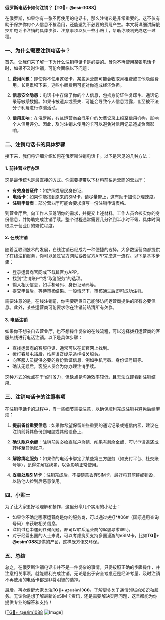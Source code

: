 **俄罗斯电话卡如何注销？【TG💪+ @esim1088】**

在俄罗斯，如果你有一张不再使用的电话卡，那么注销它是非常重要的。这不仅有助于保护你的个人信息不被滥用，还能避免不必要的费用产生。本文将详细讲解俄罗斯电话卡注销的具体步骤、注意事项以及一些小贴士，帮助你顺利完成这一过程。

### 一、为什么需要注销电话卡？

首先，让我们来了解一下为什么注销电话卡是必要的。当你不再使用某张电话卡时，如果不及时注销，可能会面临以下问题：

1. **费用问题**：即使你不使用这张卡，某些运营商可能会收取月租费或其他隐藏费用。长期累积下来，这些小额费用可能对你造成经济负担。
   
2. **信息安全隐患**：电话卡中存储了你的个人信息，包括身份证件复印件、通话记录等敏感数据。如果卡被遗弃或丢失，可能会导致个人信息泄露，甚至被不法分子利用进行诈骗活动。

3. **信用影响**：在俄罗斯，有些运营商会将用户的欠费记录上报至信用机构，影响个人信用评分。因此，及时注销未使用的卡可以避免对信用记录造成负面影响。

### 二、注销电话卡的具体步骤

接下来，我们将详细介绍如何在俄罗斯注销电话卡。以下是常见的几种方法：

#### 1. 前往营业厅办理

这是最传统也是最直接的方式。你需要携带以下材料前往运营商的营业厅：

- **有效身份证件**：如护照或居民身份证。
- **电话卡**：如果你能找到原来的SIM卡，请尽量带上，这有助于加快办理速度。
- **注销申请表**：部分营业厅可能会要求填写一份注销申请表格。

到营业厅后，向工作人员说明你的需求，并提交上述材料。工作人员会核实你的身份信息，并协助完成注销手续。整个过程通常需要几分钟到半小时不等，具体时间取决于营业厅的繁忙程度。

#### 2. 在线注销

随着互联网技术的发展，在线注销已经成为一种便捷的选择。大多数运营商都提供了在线注销服务，你可以通过官方网站或者官方APP完成这一流程。以下是基本步骤：

- 登录运营商官网或下载其官方APP。
- 找到“注销账户”或“取消服务”的选项。
- 输入相关信息，如手机号码、身份证号码等。
- 提交申请后，等待审核结果。一般情况下，审核通过后即可成功注销。

需要注意的是，在线注销前，你需要确保自己能够访问运营商提供的所有必要信息。此外，某些运营商可能要求你在注销前结清所有欠款。

#### 3. 电话注销

如果你不想亲自去营业厅，也不想操作复杂的在线流程，可以选择拨打运营商的客服热线进行电话注销。以下是具体步骤：

- 查找运营商的客服电话，通常可以在其官网上找到。
- 拨打客服电话后，按照语音提示选择相关服务。
- 向客服人员提供必要的身份验证信息，例如手机号码、身份证号码等。
- 确认无误后，客服人员会为你办理注销手续。

这种方式的优点在于省时省力，但缺点是沟通效率较低，且无法立即看到注销结果。

### 三、注销电话卡的注意事项

在注销电话卡的过程中，有一些细节需要注意，以确保顺利完成注销并避免后续麻烦：

1. **提前备份重要信息**：如果你希望保留某些重要的通话记录或短信内容，建议在注销前将其备份到电脑或其他设备上。

2. **确认账户余额**：注销前务必检查账户余额，如果有剩余金额，可以申请退还或转移至其他账户。

3. **解除绑定服务**：如果你的电话卡绑定了某些第三方服务（如支付平台、社交账号等），记得先解除绑定，以免影响正常使用。

4. **妥善处理SIM卡**：注销完成后，不要随意丢弃SIM卡，最好将其剪碎或销毁，以防他人捡到后恶意使用。

### 四、小贴士

为了让大家更好地理解和操作，这里分享几个实用的小贴士：

- 如果你不确定哪家运营商是你的服务商，可以通过拨打*#06#（国际通用查询号码）来获取相关信息。
- 注销过程中遇到任何问题，都可以联系运营商的客服寻求帮助。
- 对于经常出国的人士来说，可以考虑购买支持多国漫游的eSIM卡，比如**TG💪+ @esim1088**提供的产品，这样既方便又环保。

### 五、总结

总之，在俄罗斯注销电话卡并不是一件复杂的事情，只要按照正确的步骤操作，并注意相关事项，就能顺利完成注销。无论是出于安全考虑还是经济考量，及时注销不再使用的电话卡都是非常明智的选择。

最后，再次提醒大家关注**TG💪+ @esim1088**，了解更多关于通信领域的知识和服务。无论你是想了解最新的eSIM卡资讯，还是需要解决实际问题，这里都能为你提供专业的解答和支持！

[[TG💪+ @esim1088](https://t.me/s/esim1088) ![Image](https://i.postimg.cc/4NQfJmqS/Snipaste-2025-05-13-00-14-12.png)]